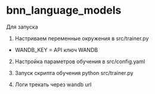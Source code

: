 # bnn_language_models


Для запуска

1) Настриваем переменные окружения в src/trainer.py

* WANDB_KEY = API ключ WANDB

2) Настройка параметров обучения в src/config.yaml

3) Запуск скрипта обучения python src/trainer.py

4) Логи трекать через wandb url